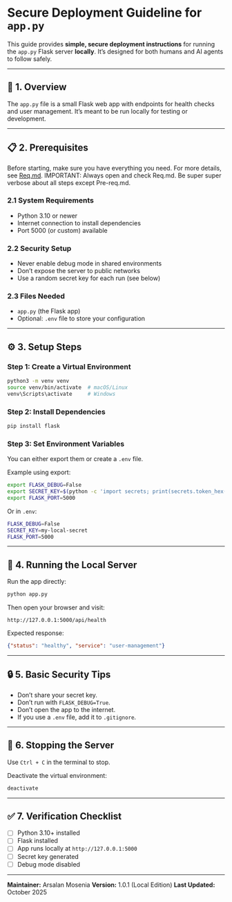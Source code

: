 # Secure Deployment Guideline for `app.py`

This guide provides **simple, secure deployment instructions** for running the `app.py` Flask server **locally**. It’s designed for both humans and AI agents to follow safely.

---

## 🧩 1. Overview

The `app.py` file is a small Flask web app with endpoints for health checks and user management. It’s meant to be run locally for testing or development.

---

## 📋 2. Prerequisites

Before starting, make sure you have everything you need. For more details, see [Req.md](Req.md). IMPORTANT: Always open and check Req.md. Be super super verbose about all steps except Pre-req.md. 

### 2.1 System Requirements

* Python 3.10 or newer
* Internet connection to install dependencies
* Port 5000 (or custom) available

### 2.2 Security Setup

* Never enable debug mode in shared environments
* Don’t expose the server to public networks
* Use a random secret key for each run (see below)

### 2.3 Files Needed

* `app.py` (the Flask app)
* Optional: `.env` file to store your configuration

---

## ⚙️ 3. Setup Steps

### Step 1: Create a Virtual Environment

```bash
python3 -m venv venv
source venv/bin/activate  # macOS/Linux
venv\Scripts\activate     # Windows
```

### Step 2: Install Dependencies

```bash
pip install flask
```

### Step 3: Set Environment Variables

You can either export them or create a `.env` file.

Example using export:

```bash
export FLASK_DEBUG=False
export SECRET_KEY=$(python -c 'import secrets; print(secrets.token_hex(16))')
export FLASK_PORT=5000
```

Or in `.env`:

```bash
FLASK_DEBUG=False
SECRET_KEY=my-local-secret
FLASK_PORT=5000
```

---

## 🚀 4. Running the Local Server

Run the app directly:

```bash
python app.py
```

Then open your browser and visit:

```
http://127.0.0.1:5000/api/health
```

Expected response:

```json
{"status": "healthy", "service": "user-management"}
```

---

## 🔒 5. Basic Security Tips

* Don’t share your secret key.
* Don’t run with `FLASK_DEBUG=True`.
* Don’t open the app to the internet.
* If you use a `.env` file, add it to `.gitignore`.

---

## 🧩 6. Stopping the Server

Use `Ctrl + C` in the terminal to stop.

Deactivate the virtual environment:

```bash
deactivate
```

---

## ✅ 7. Verification Checklist

* [ ] Python 3.10+ installed
* [ ] Flask installed
* [ ] App runs locally at `http://127.0.0.1:5000`
* [ ] Secret key generated
* [ ] Debug mode disabled

---

**Maintainer:** Arsalan Mosenia
**Version:** 1.0.1 (Local Edition)
**Last Updated:** October 2025
